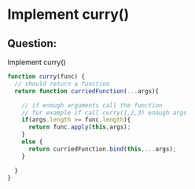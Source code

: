 # Implement curry()

## Question:
Implement curry()

```javascript
function curry(func) {
  // should return a function 
  return function curriedFunction(...args){

    // if enough arguments call the function
    // for example if call curry(1,2,3) enough args
    if(args.length >= func.length){
      return func.apply(this,args);
    }
    else {
      return curriedFunction.bind(this,...args);
    }

  }
}
